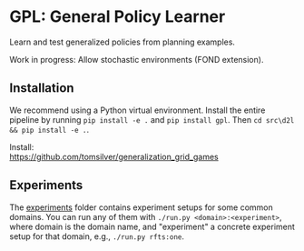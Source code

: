 # GPL: General Policy Learner
Learn and test generalized policies from planning examples.

Work in progress: Allow stochastic environments (FOND extension).

## Installation
We recommend using a Python virtual environment.
Install the entire pipeline by running `pip install -e .` and `pip install gpl`.
Then `cd src\d2l && pip install -e .`.

Install:\
https://github.com/tomsilver/generalization_grid_games

## Experiments
The [experiments](experiments) folder contains experiment setups for some common domains.
You can run any of them with `./run.py <domain>:<experiment>`, where domain is the domain name,
and "experiment" a concrete experiment setup for that domain, e.g., `./run.py rfts:one`.
